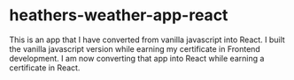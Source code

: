 # heathers-weather-app-react
This is an app that I have converted from vanilla javascript into React. I built the vanilla javascript version while earning my certificate in Frontend development. I am now converting that app into React while earning a certificate in React. 

